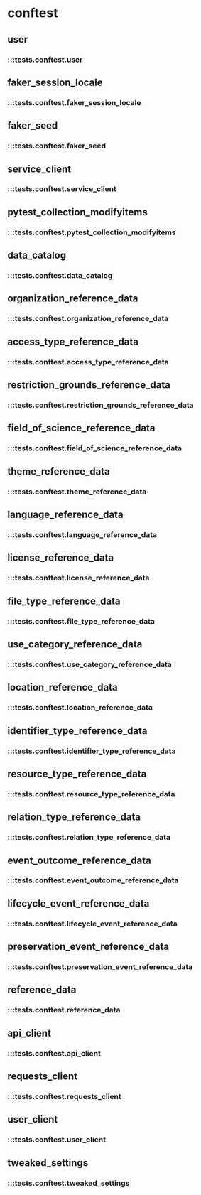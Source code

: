 # conftest

## user

### :::tests.conftest.user

## faker_session_locale

### :::tests.conftest.faker_session_locale

## faker_seed

### :::tests.conftest.faker_seed

## service_client

### :::tests.conftest.service_client

## pytest_collection_modifyitems

### :::tests.conftest.pytest_collection_modifyitems

## data_catalog

### :::tests.conftest.data_catalog

## organization_reference_data

### :::tests.conftest.organization_reference_data

## access_type_reference_data

### :::tests.conftest.access_type_reference_data

## restriction_grounds_reference_data

### :::tests.conftest.restriction_grounds_reference_data

## field_of_science_reference_data

### :::tests.conftest.field_of_science_reference_data

## theme_reference_data

### :::tests.conftest.theme_reference_data

## language_reference_data

### :::tests.conftest.language_reference_data

## license_reference_data

### :::tests.conftest.license_reference_data

## file_type_reference_data

### :::tests.conftest.file_type_reference_data

## use_category_reference_data

### :::tests.conftest.use_category_reference_data

## location_reference_data

### :::tests.conftest.location_reference_data

## identifier_type_reference_data

### :::tests.conftest.identifier_type_reference_data

## resource_type_reference_data

### :::tests.conftest.resource_type_reference_data

## relation_type_reference_data

### :::tests.conftest.relation_type_reference_data

## event_outcome_reference_data

### :::tests.conftest.event_outcome_reference_data

## lifecycle_event_reference_data

### :::tests.conftest.lifecycle_event_reference_data

## preservation_event_reference_data

### :::tests.conftest.preservation_event_reference_data

## reference_data

### :::tests.conftest.reference_data

## api_client

### :::tests.conftest.api_client

## requests_client

### :::tests.conftest.requests_client

## user_client

### :::tests.conftest.user_client

## tweaked_settings

### :::tests.conftest.tweaked_settings

